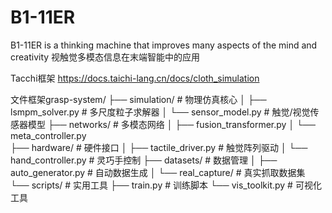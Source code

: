 # B1-11ER
B1-11ER  is a thinking machine that improves many aspects of the mind and creativity
视触觉多模态信息在末端智能中的应用

Tacchi框架
https://docs.taichi-lang.cn/docs/cloth_simulation

文件框架grasp-system/
├── simulation/            # 物理仿真核心
│   ├── lsmpm_solver.py    # 多尺度粒子求解器
│   └── sensor_model.py    # 触觉/视觉传感器模型
├── networks/              # 多模态网络
│   ├── fusion_transformer.py 
│   └── meta_controller.py  
├── hardware/              # 硬件接口
│   ├── tactile_driver.py  # 触觉阵列驱动
│   └── hand_controller.py # 灵巧手控制
├── datasets/              # 数据管理
│   ├── auto_generator.py  # 自动数据生成
│   └── real_capture/      # 真实抓取数据集
└── scripts/               # 实用工具
    ├── train.py     # 训练脚本
    └── vis_toolkit.py     # 可视化工具
